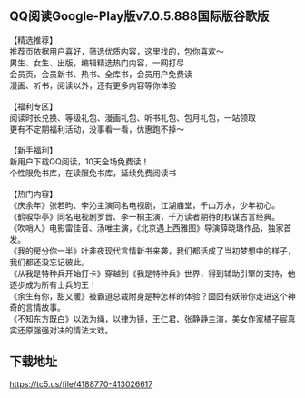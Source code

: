 ## QQ阅读Google-Play版v7.0.5.888国际版谷歌版
【精选推荐】 <br>推荐页依据用户喜好，筛选优质内容，这里找的，包你喜欢～ <br>男生、女生、出版，编辑精选热门内容，一网打尽 <br>会员页，会员新书、热书、全库书，会员用户免费读 <br>漫画、听书，阅读以外，还有更多内容等你体验 <br> <br>【福利专区】 <br>阅读时长兑换、等级礼包、漫画礼包、听书礼包、包月礼包，一站领取 <br>更有不定期福利活动，没事看一看，优惠跑不掉～ <br> <br>【新手福利】 <br>新用户下载QQ阅读，10天全场免费读！ <br>个性限免书库，在读限免书库，延续免费阅读书 <br> <br>【热门内容】 <br>《庆余年》张若昀、李沁主演同名电视剧，江湖庙堂，千山万水，少年初心。 <br>《鹤唳华亭》同名电视剧罗晋、李一桐主演，千万读者期待的权谋古言经典。 <br>《吹哨人》电影雷佳音、汤唯主演，《北京遇上西雅图》导演薛晓璐作品，独家首发。 <br>《我的房分你一半》叶非夜现代言情新书来袭，我们都活成了当初梦想中的样子，我们都还没忘记彼此。 <br>《从我是特种兵开始打卡》穿越到《我是特种兵》世界，得到辅助引擎的支持，他逐步成为所有士兵的王！ <br>《余生有你，甜又暖》被霸道总裁附身是种怎样的体验？囧囧有妖带你走进这个神奇的言情故事。 <br>《不知东方既白》以法为绳，以律为镜，王仁君、张静静主演，美女作家橘子宸真实还原强强对决的情法大戏。
## 下载地址
https://tc5.us/file/4188770-413026617